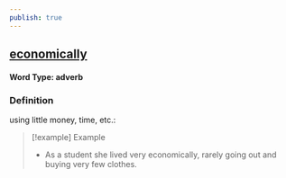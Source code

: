 ```yaml
---
publish: true
---
```

## [economically](https://dictionary.cambridge.org/dictionary/english/economically)

#### Word Type: adverb
### Definition
using little money, time, etc.:

>[!example] Example
> - As a student she lived very economically, rarely going out and buying very few clothes.
